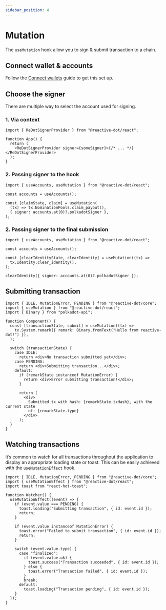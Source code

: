 ```yaml
---
sidebar_position: 4
---
```


# Mutation

The `useMutation` hook allow you to sign & submit transaction to a chain.

## Connect wallet & accounts

Follow the [Connect wallets](./connect-wallets.mdx) guide to get this set up.

## Choose the signer

There are multiple way to select the account used for signing.

### 1. Via context

```tsx
import { ReDotSignerProvider } from "@reactive-dot/react";

function App() {
  return (
    <ReDotSignerProvider signer={someSigner}>{/* ... */}</ReDotSignerProvider>
  );
}
```

### 2. Passing signer to the hook

```tsx
import { useAccounts, useMutation } from "@reactive-dot/react";

const accounts = useAccounts();

const [claimState, claim] = useMutation(
  (tx) => tx.NominationPools.claim_payout(),
  { signer: accounts.at(0)?.polkadotSigner },
);
```

### 2. Passing signer to the final submission

```tsx
import { useAccounts, useMutation } from "@reactive-dot/react";

const accounts = useAccounts();

const [clearIdentityState, clearIdentity] = useMutation((tx) =>
  tx.Identity.clear_identity(),
);

clearIdentity({ signer: accounts.at(0)?.polkadotSigner });
```

## Submitting transaction

```tsx
import { IDLE, MutationError, PENDING } from "@reactive-dot/core";
import { useMutation } from "@reactive-dot/react";
import { Binary } from "polkadot-api";

function Component() {
  const [transactionState, submit] = useMutation((tx) =>
    tx.System.remark({ remark: Binary.fromText("Hello from reactive-dot!") }),
  );

  switch (transactionState) {
    case IDLE:
      return <div>No transaction submitted yet</div>;
    case PENDING:
      return <div>Submitting transaction...</div>;
    default:
      if (remarkState instanceof MutationError) {
        return <div>Error submitting transaction!</div>;
      }

      return (
        <div>
          Submitted tx with hash: {remarkState.txHash}, with the current state
          of: {remarkState.type}
        </div>
      );
  }
}
```

## Watching transactions

It’s common to watch for all transactions throughout the application to display an appropriate loading state or toast. This can be easily achieved with the [`useMutationEffect`](/api/react/function/useMutationEffect) hook.

```tsx
import { IDLE, MutationError, PENDING } from "@reactive-dot/core";
import { useMutationEffect } from "@reactive-dot/react";
import toast from "react-hot-toast";

function Watcher() {
  useMutationEffect((event) => {
    if (event.value === PENDING) {
      toast.loading("Submitting transaction", { id: event.id });
      return;
    }

    if (event.value instanceof MutationError) {
      toast.error("Failed to submit transaction", { id: event.id });
      return;
    }

    switch (event.value.type) {
      case "finalized":
        if (event.value.ok) {
          toast.success("Transaction succeeded", { id: event.id });
        } else {
          toast.error("Transaction failed", { id: event.id });
        }
        break;
      default:
        toast.loading("Transaction pending", { id: event.id });
    }
  });
}
```
